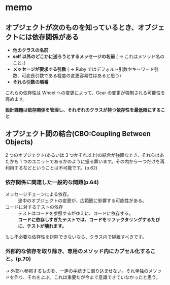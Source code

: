 # memo

## オブジェクトが次のものを知っているとき、オブジェクトには依存関係がある

- **他のクラスの名前**
- **self 以外のどこかに送ろうとするメッセージの名前** ( -> これはメソッド名のこと。)
- **メッセージが要求する引数** ( -> Ruby ではデフォルト引数やキーワード引数、可変長引数である程度の変更容易性はあると思う)
- **それら引数の順番**

これらの依存性は Wheel への変更によって、Gear の変更が強制される可能性を高めます。

**設計課題は依存関係を管理し、それぞれのクラスが持つ依存性を最低限にすること**

## オブジェクト間の結合(CBO:Coupling Between Objects)

2 つのオブジェクト(あるいは 3 つかそれ以上)の結合が強固なとき、それらはあたかも 1 つのユニットであるかのように振る舞います。その内から一つだけを再利用するなどということは不可能です。(p.62)

### 依存関係に関連した一般的な問題(p.64)

<dl>
  <dt>メッセージチェーンによる依存。</dt>
  <dd>途中のオブジェクトの変更が、広範囲に影響する可能性がある。</dd>
  <dt>コードに対するテストの依存</dt>
  <dd>テストはコードを参照するがゆえに、コードに依存する。<br><strong>コードに依存しすぎたテストでは、コードをリファクタリングするたびに、テストが壊れます。</strong></dd>
</dl>

もし不必要な依存性を排除できないなら、クラス内で隔離すべきです。

### 外部的な依存を取り除き、専用のメソッド内にカプセル化すること。(p.70)

→ 外部へ参照するものを、一連の手続きに潜り込ませない。それ単独のメソッドを作り、それをよぶ。これは重要だが今まで意識できていなかったと思う。
